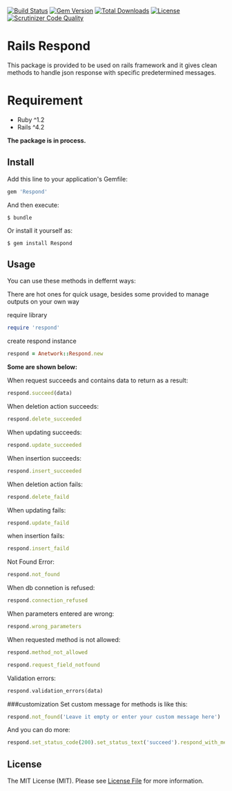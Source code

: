 [![Build Status](https://img.shields.io/travis/anetwork/rails-respond.svg?style=flat-square)](https://travis-ci.org/anetwork/rails-respond)
[![Gem Version](https://img.shields.io/gem/v/respond.svg?style=flat-square)](https://rubygems.org/gems/respond)
[![Total Downloads](http://ruby-gem-downloads-badge.herokuapp.com/respond?type=total&style=flat-square)](https://rubygems.org/gems/respond)
[![License](https://img.shields.io/:license-mit-blue.svg?style=flat-square)](https://rubygems.org/gems/respond)
[![Scrutinizer Code Quality](https://scrutinizer-ci.com/g/anetwork/rails-respond/badges/quality-score.png?style=flat-square)](https://scrutinizer-ci.com/g/anetwork/rails-respond)

# Rails Respond

This package is provided to be used on rails framework and it gives clean methods to handle json response with specific predetermined messages.

# Requirement
* Ruby ^1.2
* Rails ^4.2

**The package is in process.**

## Install

Add this line to your application's Gemfile:

```ruby
gem 'Respond'
```

And then execute:

    $ bundle

Or install it yourself as:

    $ gem install Respond


## Usage

You can use these methods in deffernt ways:

There are hot ones for quick usage, besides some provided to manage outputs on your own way

require library 
```ruby
require 'respond'
```

create respond instance
```ruby
respond = Anetwork::Respond.new
```

**Some are shown below:**

When request succeeds and contains data to return as a result:
```ruby
respond.succeed(data)
```

When deletion action succeeds:
```ruby
respond.delete_succeeded
```

When updating succeeds:
```ruby
respond.update_succeeded
```

When insertion succeeds:
```ruby
respond.insert_succeeded
```

When deletion action fails:
```ruby
respond.delete_faild
```

When updating fails:
```ruby
respond.update_faild
```

when insertion fails:
```ruby
respond.insert_faild
```

Not Found Error:
```ruby
respond.not_found
```

When db connetion is refused:
```ruby
respond.connection_refused
```

When parameters entered are wrong:
```ruby
respond.wrong_parameters
```

When requested method is not allowed:
```ruby
respond.method_not_allowed
```

```ruby
respond.request_field_notfound
```

Validation errors:
``` php
respond.validation_errors(data)
```

###customization
Set custom message for methods is like this:
```ruby
respond.not_found('Leave it empty or enter your custom message here')
```

And you can do more:
```ruby
respond.set_status_code(200).set_status_text('succeed').respond_with_message('Your custom message')
```

## License
The MIT License (MIT). Please see [License File](LICENSE.md) for more information.


